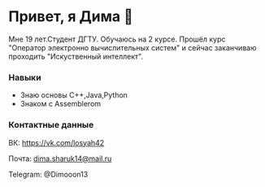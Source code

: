 # Привет, я Дима 👋
Мне 19 лет.Студент ДГТУ. Обучаюсь на 2 курсе. Прошёл курс "Оператор электронно вычислительных систем" и сейчас заканчиваю проходить "Искуственный интеллект".


### Навыки
*   Знаю основы C++,Java,Python
*   Знаком с Assemblerom

### Контактные данные
ВК: https://vk.com/losyah42 

Почта: dima.sharuk14@mail.ru

Telegram: @Dimooon13 
